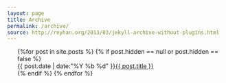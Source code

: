 ```yaml
---
layout: page
title: Archive
permalink: /archive/
source: http://reyhan.org/2013/03/jekyll-archive-without-plugins.html
---
```


<section id="archive">
      <ul class="past">
  {%for post in site.posts %}
        {% if post.hidden == null or post.hidden == false %}
    <div><time>{{ post.date | date:"%Y %b %d" }}</time><a href="{{ post.url }}">{{ post.title }}</a></div>
    {% endif %}
  {% endfor %}
  </ul>
</section>